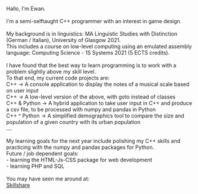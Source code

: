 Hallo, I'm Ewan.
<br>
<br>I'm a semi-selftaught C++ programmer with an interest in game design.
<br>
<br>My background is in linguistics: MA Linguistic Studies with Distinction (German / Italian), University of Glasgow 2021.
<br>This includes a course on low-level computing using an emulated assembly language: Computing Science - 1S Systems 2021 (5 ECTS credits).
<br>
<br>I have found that the best way to learn programming is to work with a problem slightly above my skill level.
<br>To that end, my current code projects are:
<br>C++ → A console application to display the notes of a musical scale based on user input
<br>C++ → A low-level version of the above, with goto instead of classes
<br>C++ & Python → A hybrid application to take user input in C++ and produce a csv file, to be processed with numpy and pandas in Python
<br>C++ ^ Python → A simplified demographics tool to compare the size and population of a given country with its urban population
<br>....
<br>
<br>My learning goals for the next year include polishing my C++ skills and practicing with the numpy and pandas packages for Python.
<br>Future / job dependent goals:
<br>- learning the HTML-Js-CSS package for web development
<br>- learning PHP and SQL
<br>
<br>You may have seen me around at:
<br><a href="https://www.skillshare.com/profile/Ewan-Foxcroft/329023033" target="_blank">Skillshare</a>
